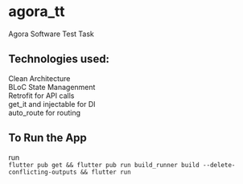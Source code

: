# agora_tt

Agora Software Test Task

## Technologies used:
Clean Architecture  
BLoC State Managenment  
Retrofit for API calls  
get_it and injectable for DI  
auto_route for routing  

## To Run the App
run  
`flutter pub get && flutter pub run build_runner build --delete-conflicting-outputs && flutter run`
